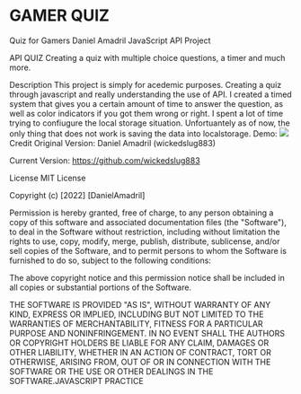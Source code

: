 # GAMER QUIZ
 Quiz for Gamers
Daniel Amadril JavaScript API Project

API QUIZ
Creating a quiz with multiple choice questions, a timer and much more.

Description
This project is simply for acedemic purposes. Creating a quiz through javascript and really understanding the use of API. I created a timed system that gives you a certain amount of time to answer the question, as well as color indicators if you got them wrong or right. I spent a lot of time trying to confiugure the local storage situation. Unfortuantely as of now, the only thing that does not work is saving the data into localstorage. 
Demo:
<img src="assets/img/readmeDEMO.png">
Credit
Original Version: Daniel Amadril (wickedslug883)

Current Version: https://github.com/wickedslug883

License
MIT License

Copyright (c) [2022] [DanielAmadril]

Permission is hereby granted, free of charge, to any person obtaining a copy of this software and associated documentation files (the "Software"), to deal in the Software without restriction, including without limitation the rights to use, copy, modify, merge, publish, distribute, sublicense, and/or sell copies of the Software, and to permit persons to whom the Software is furnished to do so, subject to the following conditions:

The above copyright notice and this permission notice shall be included in all copies or substantial portions of the Software.

THE SOFTWARE IS PROVIDED "AS IS", WITHOUT WARRANTY OF ANY KIND, EXPRESS OR IMPLIED, INCLUDING BUT NOT LIMITED TO THE WARRANTIES OF MERCHANTABILITY, FITNESS FOR A PARTICULAR PURPOSE AND NONINFRINGEMENT. IN NO EVENT SHALL THE AUTHORS OR COPYRIGHT HOLDERS BE LIABLE FOR ANY CLAIM, DAMAGES OR OTHER LIABILITY, WHETHER IN AN ACTION OF CONTRACT, TORT OR OTHERWISE, ARISING FROM, OUT OF OR IN CONNECTION WITH THE SOFTWARE OR THE USE OR OTHER DEALINGS IN THE SOFTWARE.JAVASCRIPT PRACTICE
